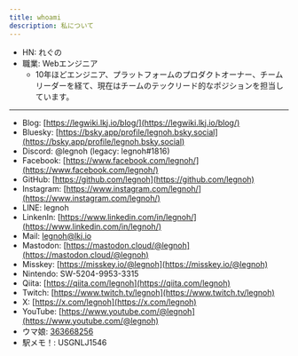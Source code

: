 ```yaml
---
title: whoami
description: 私について
---
```


- HN: れぐの
- 職業: Webエンジニア
  - 10年ほどエンジニア、プラットフォームのプロダクトオーナー、チームリーダーを経て、現在はチームのテックリード的なポジションを担当しています。

---

- Blog: [https://legwiki.lkj.io/blog/](https://legwiki.lkj.io/blog/)
- Bluesky: [https://bsky.app/profile/legnoh.bsky.social](https://bsky.app/profile/legnoh.bsky.social)
- Discord: @legnoh (legacy: legnoh#1816)
- Facebook: [https://www.facebook.com/legnoh/](https://www.facebook.com/legnoh/)
- GitHub: [https://github.com/legnoh](https://github.com/legnoh)
- Instagram: [https://www.instagram.com/legnoh/](https://www.instagram.com/legnoh/)
- LINE: legnoh
- LinkenIn: [https://www.linkedin.com/in/legnoh/](https://www.linkedin.com/in/legnoh/)
- Mail: [legnoh@lkj.io](mailto:legnoh@lkj.io)
- Mastodon: [https://mastodon.cloud/@legnoh](https://mastodon.cloud/@legnoh)
- Misskey: [https://misskey.io/@legnoh](https://misskey.io/@legnoh)
- Nintendo: SW-5204-9953-3315
- Qiita: [https://qiita.com/legnoh](https://qiita.com/legnoh)
- Twitch: [https://www.twitch.tv/legnoh](https://www.twitch.tv/legnoh)
- X: [https://x.com/legnoh](https://x.com/legnoh)
- YouTube: [https://www.youtube.com/@legnoh](https://www.youtube.com/@legnoh)
- ウマ娘: [363668256](https://uma.pure-db.com/#/user/363668256)
- 駅メモ！: USGNLJ1546
